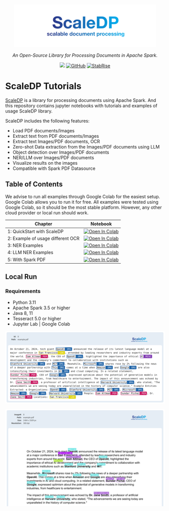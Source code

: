 <p align="center">
  <br/>
    <a href="https://stabrise.com/scaledp/"><img alt="ScaleDP" src="https://raw.githubusercontent.com/StabRise/ScaleDP/refs/heads/master/images/scaledp.webp" width="450" style="max-width: 100%;"></a>
  <br/>
</p>

<p align="center">
    <i>An Open-Source Library for Processing Documents in Apache Spark.</i>
</p>

<p align="center">
    <a href="https://pypi.org/project/scaledp/" alt="Package on PyPI"><img src="https://img.shields.io/pypi/v/scaledp.svg" /></a>
    <a href="https://github.com/stabrise/spark-pdf/blob/main/LICENSE"><img alt="GitHub" src="https://img.shields.io/github/license/stabrise/spark-pdf.svg?color=blue"></a>
    <a href="https://stabrise.com"><img alt="StabRise" src="https://img.shields.io/badge/powered%20by-StabRise-orange.svg?style=flat&colorA=E1523D&colorB=007D8A"></a>
</p>


# ScaleDP Tutorials

[ScaleDP](https://github.com/StabRise/scaledp/) is a library for processing documents using Apache Spark.
And this repository contains jupyter notebooks with tutorials and examples of usage ScaleDP library.

ScaleDP includes the following features:

- Load PDF documents/Images
- Extract text from PDF documents/Images
- Extract text Images/PDF documents, OCR
- Zero-shot Data extraction from the Images/PDF documents using LLM
- Object detection over Images/PDF documents
- NER/LLM over Images/PDF documents 
- Visualize results on the images
- Compatible with Spark PDF Datasource

## Table of Contents

We advise to run all examples through Google Colab for the easiest setup. Google Colab allows you to run it for free. All examples were tested using Google Colab, so it should be the most stable platform. However, any other cloud provider or local run should work. 

| Chapter                           | Notebook                                                                                                                                                                           |
|-----------------------------------|------------------------------------------------------------------------------------------------------------------------------------------------------------------------------------|
| 1: QuickStart with ScaleDP        | [![Open In Colab](https://colab.research.google.com/assets/colab-badge.svg)](https://colab.research.google.com/github/StabRise/scaledp-tutorials/blob/master/1.QuickStart.ipynb)   |
| 2: Example of usage different OCR | [![Open In Colab](https://colab.research.google.com/assets/colab-badge.svg)](https://colab.research.google.com/github/StabRise/scaledp-tutorials/blob/master/2.Ocr.ipynb)          |
| 3: NER Examples                   | [![Open In Colab](https://colab.research.google.com/assets/colab-badge.svg)](https://colab.research.google.com/github/StabRise/scaledp-tutorials/blob/master/3.Ner.ipynb)          |
| 4: LLM NER Examples               | [![Open In Colab](https://colab.research.google.com/assets/colab-badge.svg)](https://colab.research.google.com/github/StabRise/scaledp-tutorials/blob/master/4.LLMNer.ipynb)       |
| 5: With Spark PDF                 | [![Open In Colab](https://colab.research.google.com/assets/colab-badge.svg)](https://colab.research.google.com/github/StabRise/scaledp-tutorials/blob/master/5.WithSparkPdf.ipynb) |

## Local Run

### Requirements

- Python 3.11
- Apache Spark 3.5 or higher
- Java 8, 11
- Tesseract 5.0 or higher
- Jupyter Lab | Google Colab

![](./images/ner_visualize.png)

![](./images/ner_visualize_1.png)


